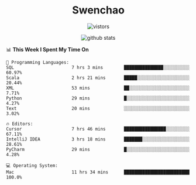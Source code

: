 <h1 align="center">Swenchao</h3>

<p align="center">
  <img src="https://visitor-badge.glitch.me/badge?page_id=Swenchao" alt="vistors" />
</p>

<p align="center">
  <img src="https://github-readme-stats.vercel.app/api?username=Swenchao&count_private=true&show_icons=true&theme=vue-dark&hide_title=true" alt="github stats" />
</p>

<!--START_SECTION:waka-->
📊 **This Week I Spent My Time On** 

```text
💬 Programming Languages: 
SQL                      7 hrs 3 mins        ███████████████░░░░░░░░░░   60.97% 
Scala                    2 hrs 21 mins       █████░░░░░░░░░░░░░░░░░░░░   20.44% 
XML                      53 mins             ██░░░░░░░░░░░░░░░░░░░░░░░   7.71% 
Python                   29 mins             █░░░░░░░░░░░░░░░░░░░░░░░░   4.27% 
Text                     20 mins             ░░░░░░░░░░░░░░░░░░░░░░░░░   3.02%

🔥 Editors: 
Cursor                   7 hrs 46 mins       ████████████████░░░░░░░░░   67.11% 
IntelliJ IDEA            3 hrs 18 mins       ███████░░░░░░░░░░░░░░░░░░   28.61% 
PyCharm                  29 mins             █░░░░░░░░░░░░░░░░░░░░░░░░   4.28%

💻 Operating System: 
Mac                      11 hrs 34 mins      █████████████████████████   100.0%

```


<!--END_SECTION:waka-->
